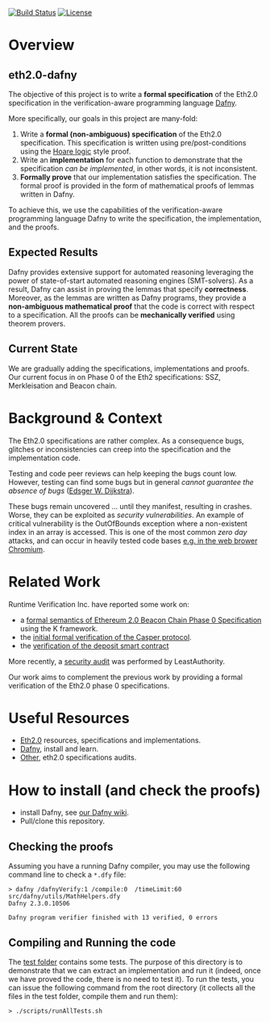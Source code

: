 
[![Build Status](https://circleci.com/gh/PegaSysEng/eth2.0-dafny.svg?style=shield)](https://circleci.com/gh/PegaSysEng/workflows/eth2.0-dafny) 
[![License](https://img.shields.io/badge/License-Apache%202.0-blue.svg)](https://opensource.org/licenses/Apache-2.0)

# Overview 

## eth2.0-dafny

The objective of this project is to write a **formal specification** of the Eth2.0 specification in the verification-aware programming language [Dafny](https://github.com/dafny-lang/dafny/wiki).

More specifically, our goals in this project are many-fold:

1. Write a **formal (non-ambiguous) specification** of the Eth2.0 specification.
This specification is written using pre/post-conditions using the [Hoare logic](https://en.wikipedia.org/wiki/Hoare_logic) style proof.
2. Write an **implementation** for each function to demonstrate that the specification _can be implemented_, in other words, it is not inconsistent.
3. **Formally prove** that our implementation satisfies the specification. The formal proof is provided in the form of mathematical proofs of lemmas written in Dafny.

To achieve this, we use the capabilities of the verification-aware programming language Dafny to write the specification, the implementation, and the proofs.

## Expected Results

Dafny provides extensive support for automated reasoning leveraging the power of state-of-start automated reasoning engines (SMT-solvers).
As a result, Dafny can assist in proving the lemmas that specify **correctness**.
Moreover, as the lemmas are written as Dafny programs, they provide a **non-ambiguous mathematical proof** that the code is correct with respect to a specification.
All the proofs can be **mechanically verified** using theorem provers.

## Current State 

We are gradually adding the specifications, implementations and proofs.
Our current focus in on Phase 0 of the Eth2 specifications: SSZ, Merkleisation and Beacon chain.  

# Background & Context

The Eth2.0 specifications are rather complex.
As a consequence bugs, glitches or inconsistencies can creep into the specification and the implementation code.

Testing and code peer reviews can help keeping the bugs count low.
However, testing can find some bugs but in general _cannot guarantee the absence of bugs_ ([Edsger W. Dijkstra](https://en.wikiquote.org/wiki/Edsger_W._Dijkstra)).

These bugs remain uncovered ... until they manifest, resulting in crashes.
Worse, they can be exploited as _security vulnerabilities_.
An example of critical vulnerability is the OutOfBounds exception where a non-existent index in an array is accessed. This is one of the most common _zero day_ attacks, and can occur in heavily tested code bases
[e.g. in the web brower Chromium](https://latesthackingnews.com/2020/02/26/google-patch-serious-chrome-bugs-including-a-zero-day-under-active-exploit/).

# Related Work



Runtime Verification Inc. have reported some work on:
<!-- 
The paper [An Executable K Model of Ethereum 2.0 Beacon Chain Phase 0 Specification](https://github.com/runtimeverification/beacon-chain-spec/blob/master/report/bck-report.pdf) describes how the K-framework can be used to:

* provide a formal semantics to Eth2.0 spec (phase 0)
* derive an executable model from it
* provide some insight into test coverage (using the current test suites).

This is a very nice work in terms of formalising the Eth2.0 specs.
However, the current state of the K-framework is limited to testing, and as mentioned before _testing can find bugs but cannot prove the absence of bugs._ -->

* a [formal semantics of Ethereum 2.0 Beacon Chain Phase 0 Specification](https://github.com/runtimeverification/beacon-chain-spec/) using the K framework. 
* the [initial formal verification of the Casper protocol](https://runtimeverification.com/blog/runtime-verification-completes-formal-verification-of-ethereum-casper-protocol/).
* the [verification of the deposit smart contract](https://blog.ethereum.org/2020/02/04/eth2-quick-update-no-8/)

More recently, a [security audit](https://blog.ethereum.org/2020/03/31/eth2-quick-update-no-10/) was performed by LeastAuthority. 

Our work aims to complement the previous work by providing a formal verification of the Eth2.0 phase 0 specifications. 


# Useful Resources

* [Eth2.0](wiki/eth2-specs.md) resources, specifications and implementations.
* [Dafny](wiki/dafny.md), install and learn.
* [Other](wiki/other-resources.md), eth2.0 specifications audits.

# How to install (and check the proofs)

* install Dafny, see [our Dafny wiki](wiki/dafny.md).
* Pull/clone this repository.

## Checking the proofs

Assuming you have a running Dafny compiler, you may use the following command line to check a `*.dfy` file:

```
> dafny /dafnyVerify:1 /compile:0  /timeLimit:60 src/dafny/utils/MathHelpers.dfy
Dafny 2.3.0.10506

Dafny program verifier finished with 13 verified, 0 errors
```

## Compiling and Running the code

The [test folder](https://github.com/PegaSysEng/eth2.0-dafny/tree/master/test/dafny) contains some tests. 
The purpose of this directory is to demonstrate that we can extract an implementation and run it (indeed, once we have proved the code, there is no need to test it).
To run the tests, you can issue the following command from the root directory (it collects all the files in the test folder, compile them and run them):

```
> ./scripts/runAllTests.sh 
```

<!-- ## Compile into C#, Go, JS -->


<!-- * video with how to see verified or bugs. -->
